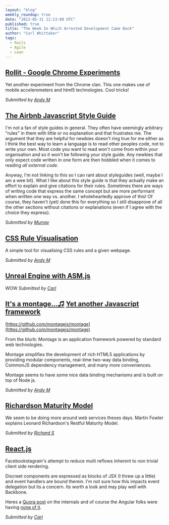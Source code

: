 ```yaml
---
layout: "blog"
weekly_roundup: true
date: "2013-05-31 11:13:00 UTC"
published: true
title: "The Week In Which Arrested Development Came Back"
author: "Carl Whittaker"
tags:
  - Rails
  - Agile
  - Lean
---
```


## [Rollit - Google Chrome Experiments](http://chrome.com/campaigns/rollit)
Yet another experiment from the Chrome clan. This one makes use of mobile accelerometers and html5 technologies. Cool tricks!

<em>Submitted by [Andy M](http://www.unboxedconsulting.com/people/andrew-mitchell)</em>

## [The Airbnb Javascript Style Guide](https://github.com/airbnb/javascript)

I'm not a fan of style guides in general.  They often have seemingly arbitrary "rules" in them with little or no explanation and that frustrates me.  The argument that they are helpful for newbies doesn't ring true for me either as I think the best way to learn a language is to read other peoples code, not to write your own.  Most code you want to read won't come from within your organisation and so it won't be following your style guide.  Any newbies that only expect code written in one form are then hobbled when it comes to reading *all external code*.

Anyway, I'm not linking to this so I can rant about styleguides (well, maybe I am a wee bit).  What I like about this style guide is that they actually make an effort to explain and give citations for their rules.  Sometimes there are ways of writing code that express the same concept but are more performant when written one way vs. another.  I wholeheartedly approve of this!  Of course, they haven't (yet) done this for everything so I still disapprove of all the other sections without citations or explanations (even if I agree with the choice they express).

<em>Submitted by [Murray](/people/murray-steele)</em>

## [CSS Rule Visualisation](http://css.benjaminbenben.com/)
A simple tool for visualising CSS rules and a given webpage.

<em>Submitted by [Andy M](http://www.unboxedconsulting.com/people/andrew-mitchell)</em>

## [Unreal Engine with ASM.js](http://www.flickr.com/photos/lyle/8894605855/)
WOW
<em>Submitted by [Carl](/people/carl-whittaker)</em>

## [It's a montage…♫](http://www.youtube.com/watch?v=JU9Uwhjlog8) [Yet another Javascript framework](http://montagejs.org/)
[https://github.com/montagejs/montage](https://github.com/montagejs/montage)

From the blurb: Montage is an application framework powered by standard web technologies.

Montage simplifies the development of rich HTML5 applications by providing modular components, real-time two-way data binding, CommonJS dependency management, and many more conveniences.

Montage seems to have some nice data binding mechanisms and is built on top of Node js.

<em>Submitted by [Andy M](http://www.unboxedconsulting.com/people/andrew-mitchell)</em>

## [Richardson Maturity Model](http://martinfowler.com/articles/richardsonMaturityModel.html)
We seem to be doing more around web services theses days.  Martin Fowler explains Leonard Richardson's Restful Maturity Model.

<em>Submitted by [Richard S](/people/richard-stobart)</em>

## [React.js](http://facebook.github.io/react/)
Facebookstagram's attempt to reduce multi reflows inherent to non trivial client side rendering.

Discreet components are expressed as blocks of JSX (I threw up a little) and event handlers are bound therein. I'm not sure how this impacts event delegation but its a concern. Its worth a look and may play well with Backbone.

Heres a [Quora post](http://www.quora.com/Pete-Hunt/Posts/React-Under-the-Hood) on the internals and of course the Angular folks were having [none of it](https://medium.com/make-your-own-apps/e71bcedc36b).

<em>Submitted by [Carl](/people/carl-whittaker)</em>

